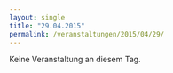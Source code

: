 ```yaml
---
layout: single
title: "29.04.2015"
permalink: /veranstaltungen/2015/04/29/
---
```


Keine Veranstaltung an diesem Tag.
